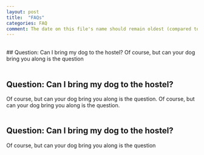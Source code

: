 ```yaml
---
layout: post
title:  "FAQs"
categories: FAQ
comment: The date on this file's name should remain oldest (compared to blog posts)!
---
```


<br/>
## Question: Can I bring my dog to the hostel?
Of course, but can your dog bring you along is the question
<br/><br/>

## Question: Can I bring my dog to the hostel?
Of course, but can your dog bring you along is the question. Of course, but can your dog bring you along is the question. 
<br/><br/>

## Question: Can I bring my dog to the hostel?
Of course, but can your dog bring you along is the question
<br/><br/>
